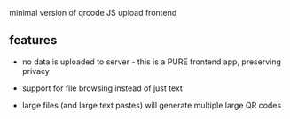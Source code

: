 minimal version of qrcode JS upload frontend

## features

- no data is uploaded to server - this is a PURE frontend app, preserving privacy

- support for file browsing instead of just text

- large files (and large text pastes) will generate multiple large QR codes

